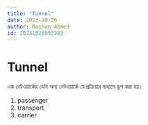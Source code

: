 ```yaml
---
title: "Tunnel"
date: 2023-10-26
author: Raihan Ahmed
id: 20231026092203
---
```


# Tunnel

এক নেটওয়ার্কের ডেটা অন্য নেটওয়ার্কে যে প্রক্রিয়ার মাধ্যমে ড্রপ করা হয়।

1. passenger
2. transport
3. carrier
